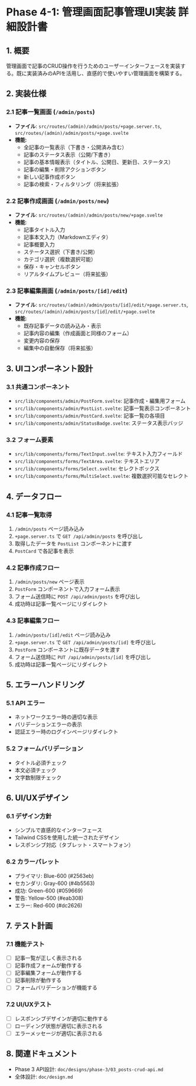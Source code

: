 # Phase 4-1: 管理画面記事管理UI実装 詳細設計書

## 1. 概要
管理画面で記事のCRUD操作を行うためのユーザーインターフェースを実装する。既に実装済みのAPIを活用し、直感的で使いやすい管理画面を構築する。

## 2. 実装仕様

### 2.1 記事一覧画面 (`/admin/posts`)
- **ファイル**: `src/routes/(admin)/admin/posts/+page.server.ts`, `src/routes/(admin)/admin/posts/+page.svelte`
- **機能**:
  - 全記事の一覧表示（下書き・公開済み含む）
  - 記事のステータス表示（公開/下書き）
  - 記事の基本情報表示（タイトル、公開日、更新日、ステータス）
  - 記事の編集・削除アクションボタン
  - 新しい記事作成ボタン
  - 記事の検索・フィルタリング（将来拡張）

### 2.2 記事作成画面 (`/admin/posts/new`)
- **ファイル**: `src/routes/(admin)/admin/posts/new/+page.svelte`
- **機能**:
  - 記事タイトル入力
  - 記事本文入力（Markdownエディタ）
  - 記事概要入力
  - ステータス選択（下書き/公開）
  - カテゴリ選択（複数選択可能）
  - 保存・キャンセルボタン
  - リアルタイムプレビュー（将来拡張）

### 2.3 記事編集画面 (`/admin/posts/[id]/edit`)
- **ファイル**: `src/routes/(admin)/admin/posts/[id]/edit/+page.server.ts`, `src/routes/(admin)/admin/posts/[id]/edit/+page.svelte`
- **機能**:
  - 既存記事データの読み込み・表示
  - 記事内容の編集（作成画面と同様のフォーム）
  - 変更内容の保存
  - 編集中の自動保存（将来拡張）

## 3. UIコンポーネント設計

### 3.1 共通コンポーネント
- `src/lib/components/admin/PostForm.svelte`: 記事作成・編集用フォーム
- `src/lib/components/admin/PostList.svelte`: 記事一覧表示コンポーネント
- `src/lib/components/admin/PostCard.svelte`: 記事一覧の各項目
- `src/lib/components/admin/StatusBadge.svelte`: ステータス表示バッジ

### 3.2 フォーム要素
- `src/lib/components/forms/TextInput.svelte`: テキスト入力フィールド
- `src/lib/components/forms/TextArea.svelte`: テキストエリア
- `src/lib/components/forms/Select.svelte`: セレクトボックス
- `src/lib/components/forms/MultiSelect.svelte`: 複数選択可能なセレクト

## 4. データフロー

### 4.1 記事一覧取得
1. `/admin/posts` ページ読み込み
2. `+page.server.ts` で `GET /api/admin/posts` を呼び出し
3. 取得したデータを `PostList` コンポーネントに渡す
4. `PostCard` で各記事を表示

### 4.2 記事作成フロー
1. `/admin/posts/new` ページ表示
2. `PostForm` コンポーネントで入力フォーム表示
3. フォーム送信時に `POST /api/admin/posts` を呼び出し
4. 成功時は記事一覧ページにリダイレクト

### 4.3 記事編集フロー
1. `/admin/posts/[id]/edit` ページ読み込み
2. `+page.server.ts` で `GET /api/admin/posts/[id]` を呼び出し
3. `PostForm` コンポーネントに既存データを渡す
4. フォーム送信時に `PUT /api/admin/posts/[id]` を呼び出し
5. 成功時は記事一覧ページにリダイレクト

## 5. エラーハンドリング

### 5.1 API エラー
- ネットワークエラー時の適切な表示
- バリデーションエラーの表示
- 認証エラー時のログインページリダイレクト

### 5.2 フォームバリデーション
- タイトル必須チェック
- 本文必須チェック
- 文字数制限チェック

## 6. UI/UXデザイン

### 6.1 デザイン方針
- シンプルで直感的なインターフェース
- Tailwind CSSを使用した統一されたデザイン
- レスポンシブ対応（タブレット・スマートフォン）

### 6.2 カラーパレット
- プライマリ: Blue-600 (#2563eb)
- セカンダリ: Gray-600 (#4b5563)
- 成功: Green-600 (#059669)
- 警告: Yellow-500 (#eab308)
- エラー: Red-600 (#dc2626)

## 7. テスト計画

### 7.1 機能テスト
- [ ] 記事一覧が正しく表示される
- [ ] 記事作成フォームが動作する
- [ ] 記事編集フォームが動作する
- [ ] 記事削除が動作する
- [ ] フォームバリデーションが機能する

### 7.2 UI/UXテスト
- [ ] レスポンシブデザインが適切に動作する
- [ ] ローディング状態が適切に表示される
- [ ] エラーメッセージが適切に表示される

## 8. 関連ドキュメント
- Phase 3 API設計: `doc/designs/phase-3/03_posts-crud-api.md`
- 全体設計: `doc/design.md`
